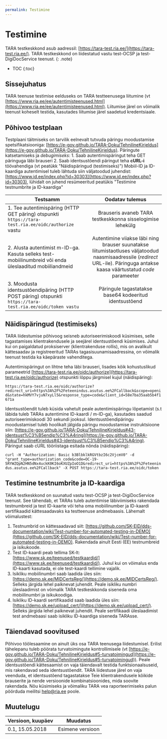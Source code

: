 ```yaml
---
permalink: Testimine
---
```


# Testimine

TARA testkeskkond asub aadressil: [https://tara-test.ria.ee/](https://tara-test.ria.ee/). TARA testkeskkond on liidestatud vastu test-OCSP ja test-DigiDocService teenust.
{: .note}

- TOC
{:toc}

## Sissejuhatus

TARA teenuse testimise eelduseks on TARA testteenusega liitumine (vt [https://www.ria.ee/ee/autentimisteenused.html](https://www.ria.ee/ee/autentimisteenused.html).
Liitumise järel on võimalik teenust koheselt testida, kasutades liitumise järel saadetud kredentsiaale.

## Põhivoo testplaan

Testplaani täitmiseks on tarvilik eelnevalt tutvuda päringu moodustamise spetsifikatsiooniga: [https://e-gov.github.io/TARA-Doku/TehnilineKirjeldus](https://e-gov.github.io/TARA-Doku/TehnilineKirjeldus). 
Päringute katsetamiseks ja *debugimiseks*:
	1. Saab autentimispäringut teha GET päringuga läbi brauseri 
	2. Saab identsustõendi päringut teha **cURL-i** töövahendiga (vt peatükk "Näidispäringud (testimiseks)")
Mobiil-ID ja ID-kaardiga autentimisel tuleb lähtuda siin väljatoodud juhendist: [https://www.id.ee/index.php?id=30303](https://www.id.ee/index.php?id=30303), lühidalt on juhend resümeeritud peatükis "Testimine testnumbrite ja ID-kaardiga"


| Testsamm      | Oodatav tulemus|
| ------------- |:-------------:|
| 1. Tee autentimispäring (HTTP GET päring) otspunkti `https://tara-test.ria.ee/oidc/authorize` vastu |  Brauseris avaneb TARA testkeskkonna sisselogimise lehekülg |     
| 2. Alusta autentimist m-ID-ga. Kasuta selleks test-mobiilinumbreid või enda üleslaaditud mobiiliandmeid | Autentimine viiakse läbi ning brauser suunatakse liitumistaotluses väljatoodud naasmisaadressile (*redirect* URL-ile). Päringuga antakse kaasa väärtustatud *code* parameeter |
| 3. Moodusta identsustõendipäring (HTTP POST päring) otspunkti `https://tara-test.ria.ee/oidc/token vastu`| Päringule tagastatakse base64 kodeeritud identsustõend |

## Näidispäringud (testimiseks)
TARA liidestumise põhivoog seisneb autoriseerimiskoodi küsimises, selle tagastamises klientrakendusele ja seejärel identsustõendi küsimises. Juhul kui on paigaldatud proksiserver (klientrakenduse rollis), mis on avalikult kättesaadav ja registreeritud TARAs tagasisuunamisaadressina, on võimalik teenust testida ka käepäraste vahenditega.

Autentimispäringut on lihtne teha läbi brauseri, lisades kõik kohustuslikud parameetrid [https://tara-test.ria.ee/oidc/authorize](https://tara-test.ria.ee/oidc/authorize) otspunkti lõppu järgmisel kujul (näidispäring):

`https://tara-test.ria.ee/oidc/authorize?redirect_uri=https%3A%2F%2Feteenindus.asutus.ee%2FCallback&scope=openid&state=hkMVY7vjuN7xyLl5&response_type=code&client_id=58e7ba35aab5b4f1671a`

Identsustõendit tuleb küsida vahetult peale autentimispäringu lõpetamist (s.t läbida tuleb TARAs autentimine ID-kaardi / m-ID-ga), kasutades saadud autoriseerimiskoodi 30 sekundi jooksul. Identsustõendipäringu moodustamisel tuleb hoolikalt jälgida päringu moodustamise instruktsioone siin: [https://e-gov.github.io/TARA-Doku/TehnilineKirjeldus#43-identsust%C3%B5endip%C3%A4ring](https://e-gov.github.io/TARA-Doku/TehnilineKirjeldus#43-identsust%C3%B5endip%C3%A4ring). Päringut saab cURL tööriistaga esitada nõnda (näidispäring):

`curl -H "Authorization: Basic b3BlbklkRGVtbzI6c2VjcmV0" -d "grant_type=authorization_code&code=OC-19-5RYWZQpN2HN5dNx4uckK0KI6oKXUZpIoO1D&redirect_uri=https%3A%2F%2Feteenindus.asutus.ee%2FCallback" -X POST https://tara-test.ria.ee/oidc/token`

## Testimine testnumbrite ja ID-kaardiga
TARA testkeskkond on suunatud vastu test-OCSP ja test-DigiDocService teenust. See tähendab, et TARAs tuleb autentimise läbiviimiseks rakendada testnumbreid ja test ID-kaarte või teha oma mobiilinumber ja ID-kaardi sertifikaadid kättesaadavaks ka testteenuse andmebaasis. Lähemalt võimalustest:
1. Testnumbrid on kättesaadavad siit: [https://github.com/SK-EID/dds-documentation/wiki/Test-number-for-automated-testing-in-DEMO](https://github.com/SK-EID/dds-documentation/wiki/Test-number-for-automated-testing-in-DEMO). Rakendada ainult Eesti (EE) testnumbreid ja isikukoode.
2. Test ID-kaardi peab tellima SK-lt: [https://www.sk.ee/teenused/testkaardid/](https://www.sk.ee/teenused/testkaardid/). Juhul kui on võimalus enda ID-kaarti kasutada, ei ole test-kaardi tellimine vajalik.
3. Isikliku mobiilinumbri saab laadida üles siin: [https://demo.sk.ee/MIDCertsReg/](https://demo.sk.ee/MIDCertsReg/). Selleks järgida lehel paiknevat juhendit. Peale isikliku numbri üleslaadimist on võimalik TARA testkeskkonda siseneda oma mobiilinumbri ja isikukoodiga.
4. Isikliku ID-kaardi sertifikaadid saab laadida üles siin: [https://demo.sk.ee/upload_cert/](https://demo.sk.ee/upload_cert/). Selleks järgida lehel paiknevat juhendit. Peale sertifikaadi üleslaadimist test andmebaasi saab isikliku ID-kaardiga siseneda TARAsse.

## Täiendavad soovitused
Põhivoo töölesaamine on ainult üks osa TARA teenusega liidestumisel. Erilist tähelepanu tuleb pöörata turvatoimingute kontrollimisele (vt [https://e-gov.github.io/TARA-Doku/TehnilineKirjeldus#5-turvatoimingud](https://e-gov.github.io/TARA-Doku/TehnilineKirjeldus#5-turvatoimingud)).
Peale identsustõendi kättesaamist on vaja täiendavalt testida funktsionaalsuseid, mis rakendavad seda identsustõendit. TARA liidestuse järel on vaja veenduda, et identsustõend tagastatakse Teie klientrakendusele kõikide brauserite ja nende versioonide kombinatsioonides, mida soovite rakendada. 
Nõu küsimiseks ja võimaliku TARA vea raporteerimiseks palun pöörduda meilitsi [help@ria.ee](help@ria.ee) poole.

## Muutelugu

| Versioon, kuupäev | Muudatus |
|-----------------|--------------|
| 0.1, 15.05.2018   | Esimene versioon |
